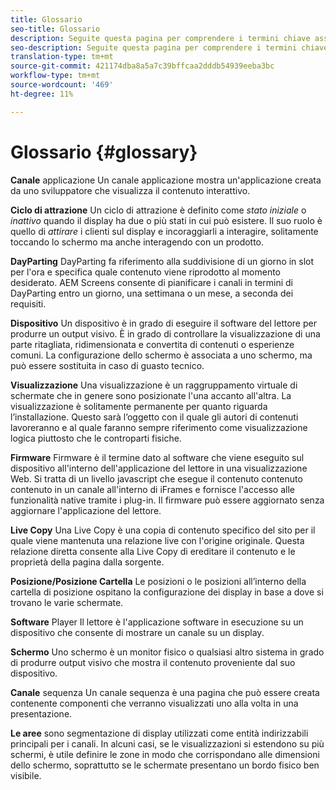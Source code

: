 ```yaml
---
title: Glossario
seo-title: Glossario
description: Seguite questa pagina per comprendere i termini chiave associati a  AEM Screens.
seo-description: Seguite questa pagina per comprendere i termini chiave associati a  AEM Screens.
translation-type: tm+mt
source-git-commit: 421174dba8a5a7c39bffcaa2dddb54939eeba3bc
workflow-type: tm+mt
source-wordcount: '469'
ht-degree: 11%

---
```



# Glossario {#glossary}

**Canale** applicazione Un canale applicazione mostra un&#39;applicazione creata da uno sviluppatore che visualizza il contenuto interattivo.

**Ciclo di attrazione** Un ciclo di attrazione è definito come *stato iniziale* o *inattivo* quando il display ha due o più stati in cui può esistere. Il suo ruolo è quello di *attirare* i clienti sul display e incoraggiarli a interagire, solitamente toccando lo schermo ma anche interagendo con un prodotto.

**DayParting** DayParting fa riferimento alla suddivisione di un giorno in slot per l&#39;ora e specifica quale contenuto viene riprodotto al momento desiderato.  AEM Screens consente di pianificare i canali in termini di DayParting entro un giorno, una settimana o un mese, a seconda dei requisiti.

**Dispositivo** Un dispositivo è in grado di eseguire il software del lettore per produrre un output visivo. È in grado di controllare la visualizzazione di una parte ritagliata, ridimensionata e convertita di contenuti o esperienze comuni. La configurazione dello schermo è associata a uno schermo, ma può essere sostituita in caso di guasto tecnico.

**Visualizzazione** Una visualizzazione è un raggruppamento virtuale di schermate che in genere sono posizionate l&#39;una accanto all&#39;altra. La visualizzazione è solitamente permanente per quanto riguarda l’installazione. Questo sarà l’oggetto con il quale gli autori di contenuti lavoreranno e al quale faranno sempre riferimento come visualizzazione logica piuttosto che le controparti fisiche.

**Firmware** Firmware è il termine dato al software che viene eseguito sul dispositivo all&#39;interno dell&#39;applicazione del lettore in una visualizzazione Web. Si tratta di un livello javascript che esegue il contenuto contenuto contenuto in un canale all&#39;interno di iFrames e fornisce l&#39;accesso alle funzionalità native tramite i plug-in. Il firmware può essere aggiornato senza aggiornare l&#39;applicazione del lettore.

**Live Copy** Una Live Copy è una copia di contenuto specifico del sito per il quale viene mantenuta una relazione live con l&#39;origine originale. Questa relazione diretta consente alla Live Copy di ereditare il contenuto e le proprietà della pagina dalla sorgente.

**Posizione/Posizione Cartella** Le posizioni o le posizioni all’interno della cartella di posizione ospitano la configurazione dei display in base a dove si trovano le varie schermate.

**Software** Player Il lettore è l&#39;applicazione software in esecuzione su un dispositivo che consente di mostrare un canale su un display.

**Schermo** Uno schermo è un monitor fisico o qualsiasi altro sistema in grado di produrre output visivo che mostra il contenuto proveniente dal suo dispositivo.

**Canale** sequenza Un canale sequenza è una pagina che può essere creata contenente componenti che verranno visualizzati uno alla volta in una presentazione.

**Le aree** sono segmentazione di display utilizzati come entità indirizzabili principali per i canali. In alcuni casi, se le visualizzazioni si estendono su più schermi, è utile definire le zone in modo che corrispondano alle dimensioni dello schermo, soprattutto se le schermate presentano un bordo fisico ben visibile.
